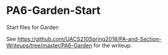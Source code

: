 # PA6-Garden-Start
Start files for Garden

See https://github.com/UACS210Spring2018/PA-and-Section-Writeups/tree/master/PA6-Garden
for the writeup.
